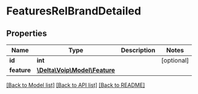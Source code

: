 # FeaturesRelBrandDetailed

## Properties
Name | Type | Description | Notes
------------ | ------------- | ------------- | -------------
**id** | **int** |  | [optional] 
**feature** | [**\Delta\Voip\Model\Feature**](Feature.md) |  | 

[[Back to Model list]](../README.md#documentation-for-models) [[Back to API list]](../README.md#documentation-for-api-endpoints) [[Back to README]](../README.md)


